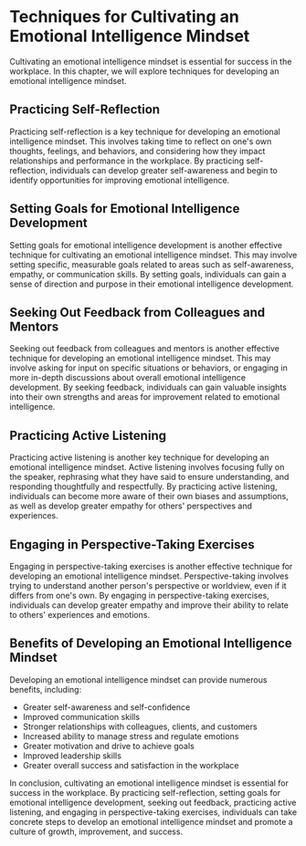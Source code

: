 Techniques for Cultivating an Emotional Intelligence Mindset
=====================================================================================================================

Cultivating an emotional intelligence mindset is essential for success in the workplace. In this chapter, we will explore techniques for developing an emotional intelligence mindset.

Practicing Self-Reflection
--------------------------

Practicing self-reflection is a key technique for developing an emotional intelligence mindset. This involves taking time to reflect on one's own thoughts, feelings, and behaviors, and considering how they impact relationships and performance in the workplace. By practicing self-reflection, individuals can develop greater self-awareness and begin to identify opportunities for improving emotional intelligence.

Setting Goals for Emotional Intelligence Development
----------------------------------------------------

Setting goals for emotional intelligence development is another effective technique for cultivating an emotional intelligence mindset. This may involve setting specific, measurable goals related to areas such as self-awareness, empathy, or communication skills. By setting goals, individuals can gain a sense of direction and purpose in their emotional intelligence development.

Seeking Out Feedback from Colleagues and Mentors
------------------------------------------------

Seeking out feedback from colleagues and mentors is another effective technique for developing an emotional intelligence mindset. This may involve asking for input on specific situations or behaviors, or engaging in more in-depth discussions about overall emotional intelligence development. By seeking feedback, individuals can gain valuable insights into their own strengths and areas for improvement related to emotional intelligence.

Practicing Active Listening
---------------------------

Practicing active listening is another key technique for developing an emotional intelligence mindset. Active listening involves focusing fully on the speaker, rephrasing what they have said to ensure understanding, and responding thoughtfully and respectfully. By practicing active listening, individuals can become more aware of their own biases and assumptions, as well as develop greater empathy for others' perspectives and experiences.

Engaging in Perspective-Taking Exercises
----------------------------------------

Engaging in perspective-taking exercises is another effective technique for developing an emotional intelligence mindset. Perspective-taking involves trying to understand another person's perspective or worldview, even if it differs from one's own. By engaging in perspective-taking exercises, individuals can develop greater empathy and improve their ability to relate to others' experiences and emotions.

Benefits of Developing an Emotional Intelligence Mindset
--------------------------------------------------------

Developing an emotional intelligence mindset can provide numerous benefits, including:

* Greater self-awareness and self-confidence
* Improved communication skills
* Stronger relationships with colleagues, clients, and customers
* Increased ability to manage stress and regulate emotions
* Greater motivation and drive to achieve goals
* Improved leadership skills
* Greater overall success and satisfaction in the workplace

In conclusion, cultivating an emotional intelligence mindset is essential for success in the workplace. By practicing self-reflection, setting goals for emotional intelligence development, seeking out feedback, practicing active listening, and engaging in perspective-taking exercises, individuals can take concrete steps to develop an emotional intelligence mindset and promote a culture of growth, improvement, and success.
